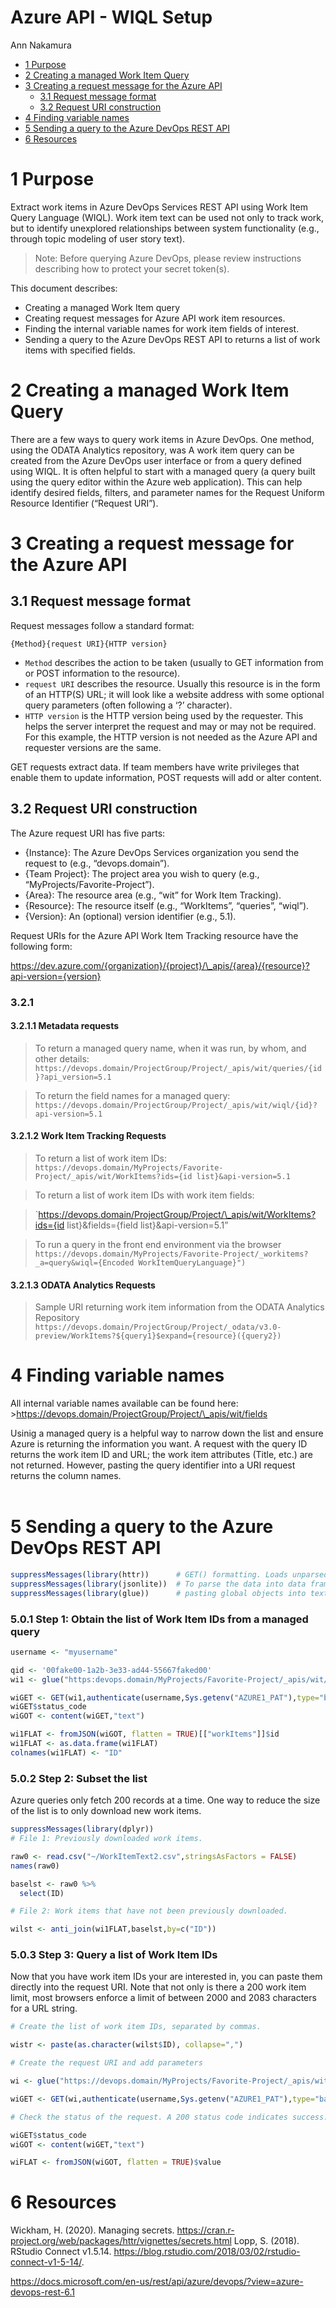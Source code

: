 Azure API - WIQL Setup
================
Ann Nakamura

-   [1 Purpose](#1-purpose)
-   [2 Creating a managed Work Item
    Query](#2-creating-a-managed-work-item-query)
-   [3 Creating a request message for the Azure
    API](#3-creating-a-request-message-for-the-azure-api)
    -   [3.1 Request message format](#31-request-message-format)
    -   [3.2 Request URI construction](#32-request-uri-construction)
-   [4 Finding variable names](#4-finding-variable-names)
-   [5 Sending a query to the Azure DevOps REST
    API](#5-sending-a-query-to-the-azure-devops-rest-api)
-   [6 Resources](#6-resources)

# 1 Purpose

Extract work items in Azure DevOps Services REST API using Work Item
Query Language (WIQL). Work item text can be used not only to track
work, but to identify unexplored relationships between system
functionality (e.g., through topic modeling of user story text).

> Note: Before querying Azure DevOps, please review instructions
> describing how to protect your secret token(s).

This document describes:

-   Creating a managed Work Item query
-   Creating request messages for Azure API work item resources.
-   Finding the internal variable names for work item fields of
    interest.
-   Sending a query to the Azure DevOps REST API to returns a list of
    work items with specified fields.

# 2 Creating a managed Work Item Query

There are a few ways to query work items in Azure DevOps. One method,
using the ODATA Analytics repository, was A work item query can be
created from the Azure DevOps user interface or from a query defined
using WIQL. It is often helpful to start with a managed query (a query
built using the query editor within the Azure web application). This can
help identify desired fields, filters, and parameter names for the
Request Uniform Resource Identifier (“Request URI”).

# 3 Creating a request message for the Azure API

## 3.1 Request message format

Request messages follow a standard format:

`{Method}{request URI}{HTTP version}`

-   `Method` describes the action to be taken (usually to GET
    information from or POST information to the resource).
-   `request URI` describes the resource. Usually this resource is in
    the form of an HTTP(S) URL; it will look like a website address with
    some optional query parameters (often following a ‘?’ character).
-   `HTTP version` is the HTTP version being used by the requester. This
    helps the server interpret the request and may or may not be
    required. For this example, the HTTP version is not needed as the
    Azure API and requester versions are the same.

GET requests extract data. If team members have write privileges that
enable them to update information, POST requests will add or alter
content.

## 3.2 Request URI construction

The Azure request URI has five parts:

-   {Instance}: The Azure DevOps Services organization you send the
    request to (e.g., “devops.domain”).
-   {Team Project}: The project area you wish to query (e.g.,
    “MyProjects/Favorite-Project”).
-   {Area}: The resource area (e.g., “wit” for Work Item Tracking).
-   {Resource}: The resource itself (e.g., “WorkItems”, “queries”,
    “wiql”).
-   {Version}: An (optional) version identifier (e.g., 5.1).

Request URIs for the Azure API Work Item Tracking resource have the
following form:

<a
href="https://dev.azure.com/%7Borganization%7D/%7Bproject%7D/\_apis/%7Barea%7D/%7Bresource%7D?api-version=%7Bversion%7D"
class="uri">https://dev.azure.com/{organization}/{project}/\_apis/{area}/{resource}?api-version={version}</a>

### 3.2.1

#### 3.2.1.1 Metadata requests

> To return a managed query name, when it was run, by whom, and other
> details:
> `https://devops.domain/ProjectGroup/Project/_apis/wit/queries/{id}?api_version=5.1`

> To return the field names for a managed query:
> `https://devops.domain/ProjectGroup/Project/_apis/wit/wiql/{id}?api-version=5.1`

#### 3.2.1.2 Work Item Tracking Requests

> To return a list of work item IDs:
> `https://devops.domain/MyProjects/Favorite-Project/_apis/wit/WorkItems?ids={id list}&api-version=5.1`

> To return a list of work item IDs with work item fields:

> \`<a
> href="https://devops.domain/ProjectGroup/Project/\_apis/wit/WorkItems?ids=%7Bid"
> class="uri">https://devops.domain/ProjectGroup/Project/\_apis/wit/WorkItems?ids={id</a>
> list}&fields={field list}&api-version=5.1”

> To run a query in the front end environment via the browser
> `https://devops.domain/MyProjects/Favorite-Project/_workitems?_a=query&wiql={Encoded WorkItemQueryLanguage}")`

#### 3.2.1.3 ODATA Analytics Requests

> Sample URI returning work item information from the ODATA Analytics
> Repository
> `https://devops.domain/ProjectGroup/Project/_odata/v3.0-preview/WorkItems?${query1}$expand={resource}({query2})`

# 4 Finding variable names

All internal variable names available can be found here:
\><a href="https://devops.domain/ProjectGroup/Project/\_apis/wit/fields"
class="uri">https://devops.domain/ProjectGroup/Project/\_apis/wit/fields</a>

Usinig a managed query is a helpful way to narrow down the list and
ensure Azure is returning the information you want. A request with the
query ID returns the work item ID and URL; the work item attributes
(Title, etc.) are not returned. However, pasting the query identifier
into a URI request returns the column names. <br> <br>

# 5 Sending a query to the Azure DevOps REST API

``` r
suppressMessages(library(httr))      # GET() formatting. Loads unparsed data. 
suppressMessages(library(jsonlite))  # To parse the data into data frames. 
suppressMessages(library(glue))      # pasting global objects into text strings, etc.
```

### 5.0.1 Step 1: Obtain the list of Work Item IDs from a managed query

``` r
username <- "myusername"

qid <- '00fake00-1a2b-3e33-ad44-55667faked00' 
wi1 <- glue("https:devops.domain/MyProjects/Favorite-Project/_apis/wit/wiql/{qid}?api-version=5.1")

wiGET <- GET(wi1,authenticate(username,Sys.getenv("AZURE1_PAT"),type="basic"))
wiGET$status_code  
wiGOT <- content(wiGET,"text")

wi1FLAT <- fromJSON(wiGOT, flatten = TRUE)[["workItems"]]$id
wi1FLAT <- as.data.frame(wi1FLAT)
colnames(wi1FLAT) <- "ID"
```

### 5.0.2 Step 2: Subset the list

Azure queries only fetch 200 records at a time. One way to reduce the
size of the list is to only download new work items.

``` r
suppressMessages(library(dplyr))
# File 1: Previously downloaded work items.

raw0 <- read.csv("~/WorkItemText2.csv",stringsAsFactors = FALSE)
names(raw0)

baselst <- raw0 %>%
  select(ID)

# File 2: Work items that have not been previously downloaded. 

wilst <- anti_join(wi1FLAT,baselst,by=c("ID"))
```

### 5.0.3 Step 3: Query a list of Work Item IDs

Now that you have work item IDs your are interested in, you can paste
them directly into the request URI. Note that not only is there a 200
work item limit, most browsers enforce a limit of between 2000 and 2083
characters for a URL string.

``` r
# Create the list of work item IDs, separated by commas. 

wistr <- paste(as.character(wilst$ID), collapse=",")

# Create the request URI and add parameters

wi <- glue("https://devops.domain/MyProjects/Favorite-Project/_apis/wit/WorkItems?ids={wistr}&fields=System.Id,System.Title,System.State,System.Description,Microsoft.VSTS.Common.AcceptanceCriteria&api-version=5.1")

wiGET <- GET(wi,authenticate(username,Sys.getenv("AZURE1_PAT"),type="basic"))

# Check the status of the request. A 200 status code indicates success. If you can log onto Azure from the front end application and your request is unsuccessful (e.g., 400), then check your query fields and URI statement for errors. 

wiGET$status_code  
wiGOT <- content(wiGET,"text")

wiFLAT <- fromJSON(wiGOT, flatten = TRUE)$value
```

# 6 Resources

Wickham, H. (2020). Managing secrets.
<https://cran.r-project.org/web/packages/httr/vignettes/secrets.html>
Lopp, S. (2018). RStudio Connect v1.5.14.
<https://blog.rstudio.com/2018/03/02/rstudio-connect-v1-5-14/>.

<https://docs.microsoft.com/en-us/rest/api/azure/devops/?view=azure-devops-rest-6.1>
